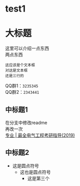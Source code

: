 # test1
大标题
====
这里可以介绍一点东西<br>两点东西<br>

    这应该是个文本框
    对这是文本框
    还是三行的
QQ群1：`3235345`<br>
QQ群2：`2343441`

中标题1
----
在分支中修改readme<br>再改一次<br>
[专业 | 最全电气工程考研指导(2019)](https://mp.weixin.qq.com/s/gRkV0Viy80R3SnMM2NPkzQ"悬停显示")

中标题2
-----
* 这是圆点符号<br>
    * 这也是圆点符号<br>
        * 这是第三个<br>
